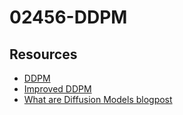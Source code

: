 # 02456-DDPM


## Resources
* [DDPM](https://arxiv.org/pdf/2006.11239)
* [Improved DDPM](https://arxiv.org/pdf/2102.09672)
* [What are Diffusion Models blogpost](https://lilianweng.github.io/posts/2021-07-11-diffusion-models/)
